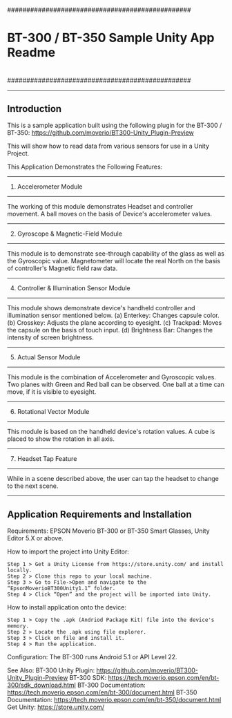 ################################################
#			  	               #								
#    BT-300 / BT-350 Sample Unity App Readme   #							
#                                              #							
################################################														

---------------------------------------
Introduction
---------------------------------------
This is a sample application built using the following plugin for the BT-300 / BT-350: 
	https://github.com/moverio/BT300-Unity_Plugin-Preview

This will show how to read data from various sensors for use in a Unity Project. 




This Application Demonstrates the Following Features:

-----------------------------------
 1. Accelerometer Module          
-----------------------------------
   
The working of this module demonstrates Headset and controller movement.
A ball moves on the basis of Device's accelerometer values.
          		
-------------------------------------
2. Gyroscope & Magnetic-Field Module
-------------------------------------

This module is to demonstrate see-through capability of the glass as well as the Gyroscopic value. 
Magnetometer will locate the real North on the basis of controller's Magnetic field raw data.

------------------------------------------
4. Controller & Illumination Sensor Module 
------------------------------------------

This module shows demonstrate device's handheld controller and illumination sensor mentioned below.
	(a)   Enterkey: Changes capsule color.
	(b)   Crosskey: Adjusts the plane according to eyesight.
	(c)   Trackpad: Moves the capsule on the basis of touch input.
	(d)   Brightness Bar: Changes the intensity of screen brightness.

-------------------------------
5. Actual Sensor Module
-------------------------------

This module is the combination of Accelerometer and Gyroscopic values.
Two planes with Green and Red ball can be observed.
One ball at a time can move, if it is visible to eyesight.

-------------------------------
6. Rotational Vector Module
-------------------------------

This module is based on the handheld device's rotation values.
A cube is placed to show the rotation in all axis.

-------------------------------
7. Headset Tap Feature
-------------------------------

While in a scene described above, the user can tap the headset to change to the next scene. 

------------------------------------------------------
Application Requirements and Installation
------------------------------------------------------

Requirements: EPSON Moverio BT-300 or BT-350 Smart Glasses, Unity Editor 5.X or above.

How to import the project into Unity Editor:

	Step 1 > Get a Unity License from https://store.unity.com/ and install locally.
	Step 2 > Clone this repo to your local machine.
	Step 3 > Go to File->Open and navigate to the “EpsonMoverioBT300Unity1.1” folder.
	Step 4 > Click “Open” and the project will be imported into Unity. 		  
                  
How to install application onto the device:

	Step 1 > Copy the .apk (Andriod Package Kit) file into the device's memory.
	Step 2 > Locate the .apk using file explorer.
	Step 3 > Click on file and install it.
	Step 4 > Run the application.
		  
Configuration: The BT-300 runs Android 5.1 or API Level 22.

See Also: 
	BT-300 Unity Plugin: https://github.com/moverio/BT300-Unity_Plugin-Preview
	BT-300 SDK: https://tech.moverio.epson.com/en/bt-300/sdk_download.html
	BT-300 Documentation: https://tech.moverio.epson.com/en/bt-300/document.html
	BT-350 Documentation: https://tech.moverio.epson.com/en/bt-350/document.html
	Get Unity: https://store.unity.com/



